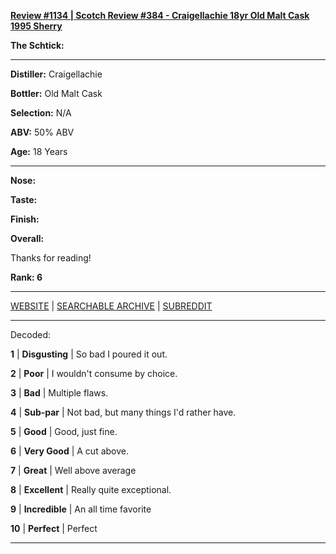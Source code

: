 
[**Review #1134 | Scotch Review #384 - Craigellachie 18yr Old Malt Cask 1995 Sherry**]( https://t8ke.review/review-1134-craigellachie-18yr-old-malt-cask-1995/)

**The Schtick:** 

-----

**Distiller:** Craigellachie

**Bottler:** Old Malt Cask

**Selection:** N/A

**ABV:**  50% ABV

**Age:** 18 Years 

-----

**Nose:**  

**Taste:** 

**Finish:** 

**Overall:** 

Thanks for reading!

**Rank: 6**



-----

[WEBSITE](https://t8ke.review) | [SEARCHABLE ARCHIVE](https://t8ke.review/review-archive/) | [SUBREDDIT](https://reddit.com/r/t8kereviews)

-----

Decoded:

**1** | **Disgusting** | So bad I poured it out.

**2** | **Poor** | I wouldn't consume by choice.

**3** | **Bad** | Multiple flaws.

**4** | **Sub-par** | Not bad, but many things I'd rather have.

**5** | **Good** | Good, just fine.

**6** | **Very Good** | A cut above.

**7** | **Great** | Well above average

**8** | **Excellent** | Really quite exceptional.

**9** | **Incredible** | An all time favorite

**10** | **Perfect** | Perfect

----

